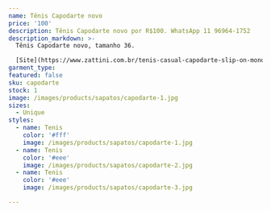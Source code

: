 ```yaml
---
name: Tênis Capodarte novo
price: '100'
description: Tênis Capodarte novo por R$100. WhatsApp 11 96964-1752
description_markdown: >-
  Tênis Capodarte novo, tamanho 36.

  [Site](https://www.zattini.com.br/tenis-casual-capodarte-slip-on-monograma-preto-E51-0049-006)
garment_type:
featured: false
sku: capodarte
stock: 1
image: /images/products/sapatos/capodarte-1.jpg
sizes:
  - Unique
styles:
  - name: Tenis
    color: '#fff'
    image: /images/products/sapatos/capodarte-1.jpg
  - name: Tenis
    color: '#eee'
    image: /images/products/sapatos/capodarte-2.jpg
  - name: Tenis
    color: '#eee'
    image: /images/products/sapatos/capodarte-3.jpg

---
```

